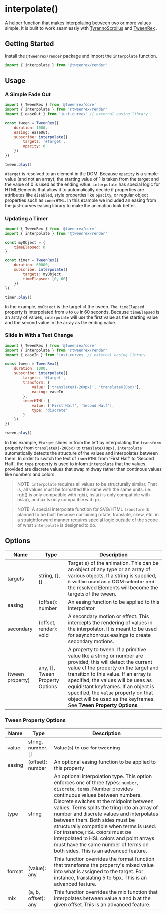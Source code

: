
# interpolate()
A helper function that makes interpolating between two or more values simple.  It is built to work seamlessly with [TyrannoScrollus](./TyrannoScrollus.md)  and [TweenRex](./TweenRex.md) .

## Getting Started
Install the ```@tweenrex/render``` package and import the ```interpolate``` function.
```js
import { interpolate } from '@tweenrex/render'
```

## Usage

### A Simple Fade Out

```js
import { TweenRex } from '@tweenrex/core'
import { interpolate } from '@tweenrex/render'
import { easeOut } from 'just-curves' // external easing library

const tween = TweenRex({
    duration: 1000,
    easing: easeOut,
    subscribe: interpolate({
        targets: '#target',
        opacity: 0
    })
})

tween.play()
```

```#target``` is resolved to an element in the DOM.  Because ```opacity``` is a simple value (and not an array), the starting value of 1 is taken from the target and the value of 0 is used as the ending value. ```interpolate``` has special logic for HTMLElements that allow it to automatically decide if properties are attributes like ```disabled```, style properties like ```opacity```, or regular object properties such as ```innerHTML```.  In this example we included an easing from the just-curves easing library to make the animation look better.

### Updating a Timer

```js
import { TweenRex } from '@tweenrex/core'
import { interpolate } from '@tweenrex/render'

const myObject = {
    timeElapsed: 0
}

const timer = TweenRex({
    duration: 60000,
    subscribe: interpolate({
        targets: myObject,
        timeElapsed: [0, 60]
    })
})

timer.play()
```


In the example, ```myObject``` is the target of the tween.  ```The timeElapsed``` property is interpolated from ```0``` to ```60``` in 60 seconds.  Because ```timeElapsed``` is an array of values, ```interpolate``` will use the first value as the starting value and the second value in the array as the ending value.

### Slide In With a Text Change

```js
import { TweenRex } from '@tweenrex/core'
import { interpolate } from '@tweenrex/render'
import { easeIn } from 'just-curves' // external easing library

const tween = TweenRex({
    duration: 1000,
    subscribe: interpolate({
        targets: '#target',
        transform: {
            value: ['translateX(-200px)', 'translateX(0px)'],
            easing: easeIn
        },
        innerHTML: {
            value: ['First Half', 'Second Half'],
            type: 'discrete'
        }
    })
})

tween.play()
```

In this example, ```#target``` slides in from the left by interpolating the ```transform``` property from ```translateX(-200px)``` to ```translateX(0px)```.  ```interpolate``` automatically detects the structure of the values and interpolates between them.  In order to switch the text of ```innerHTML``` from 'First Half' to 'Second Half', the ```type``` property is used to inform ```interpolate``` that the values provided are discrete values that swap midway rather than continous values like numbers and colors.

> NOTE: ```interpolate``` requires all values to be structurally similar.  That is, all values must be formatted the same with the same units. i.e. rgb() is only compatible with rgb(), hsla() is only compatible with hsla(), and px is only compatible with px.

>NOTE: A special interpolate function for SVG/HTML ```transform``` is planned to be built because combining rotate, translate, skew, etc. in a straightforward manner requires special logic outside of the scope of what ```interpolate``` is designed to do.

## Options
Name | Type | Description |
--- | --- | --- |
targets | string, {}, [] | Target(s) of the animation.  This can be an object of any type or an array of various objects. If a string is supplied, it will be used as a DOM selector and the resolved Elements will become the targets of the tween. |
easing | (offset): number | An easing function to be applied to this interpolator |
secondary | (offset, render): void | A secondary motion or effect.  This intercepts the rendering of values in the interpolator.  It is meant to be used for asynchonrous easings to create secondary motions. |
(tween property) | any, [], Tween Property Options | A property to tween.  If a primitive value like a string or number are provided, this will detect the current value of the property on the target and transition to this value.  If an array is specified, the values will be uses as equidistant keyframes.  If an object is specified, the ```value``` property on that object will be used as the keyframes. See **Tween Property Options** |

### Tween Property Options

Name | Type | Description |
--- | --- | --- |
value| string, number, [] | Value(s) to use for tweening |
easing | (offset): number | An optional easing function to be applied to this property |
type| string | An optional interpolation type.  This option enforces one of three types: ```number```, ```discrete```, ```terms```. Number provides continuous values between numbers.  Discrete switches at the midpoint between values.  Terms splits the tring into an array of number and discrete values and interpolates between them.  Both sides must be structurally compatible when terms is used.  For instance, HSL colors must be interpolated to HSL colors and point arrays must have the same number of terms on both sides. This is an advanced feature.|
format| (value): any | This function overrides the format function that transforms the property's mixed value into what is assigned to the target.  For instance, translating 5 to 5px. This is an advanced feature. |
mix | (a, b, offset): any | This function overrides the mix function that interpolates between value a and b at the given offset.  This is an advanced feature.  |
